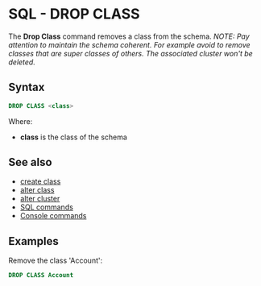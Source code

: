 # SQL - DROP CLASS

The **Drop Class** command removes a class from the schema. *NOTE: Pay attention to maintain the schema coherent. For example avoid to remove classes that are super classes of others. The associated cluster won't be deleted.*

## Syntax

```sql
DROP CLASS <class>
```

Where:
- **class** is the class of the schema

## See also
- [create class](SQL-Create-Class.md)
- [alter class](SQL-Alter-Class.md)
- [alter cluster](SQL-Alter-Cluster.md)
- [SQL commands](SQL.md)
- [Console commands](Console-Commands.md)

## Examples

Remove the class 'Account':
```sql
DROP CLASS Account
```
